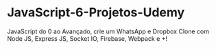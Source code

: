 # JavaScript-6-Projetos-Udemy
JavaScript do 0 ao Avançado, crie um WhatsApp e Dropbox Clone com Node JS, Express JS, Socket IO, Firebase, Webpack e +!
